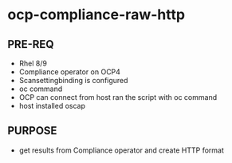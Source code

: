 # ocp-compliance-raw-http

## PRE-REQ
- Rhel 8/9
- Compliance operator on OCP4
- Scansettingbinding is configured
- oc command
- OCP can connect from host ran the script with oc command
- host installed oscap

## PURPOSE
- get results from Compliance operator and create HTTP format
